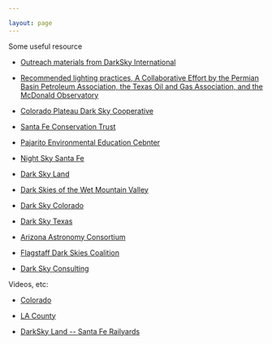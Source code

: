 ```yaml
---

layout: page
---
```


Some useful resource

- [Outreach materials from DarkSky International](https://darksky.org/resources/public-outreach-materials/)

- [Recommended lighting practices, A Collaborative Effort by the Permian Basin Petroleum Association, the Texas Oil and Gas Association, and the McDonald Observatory](https://www.txoga.org/wp-content/uploads/2018/02/PBPA_TXOGA_MCD_recommended_lighting_practices_rev180215a.pdf)

- [Colorado Plateau Dark Sky Cooperative](https://extension.usu.edu/iort/cp-darkskies/)

- [Santa Fe Conservation Trust](https://sfct.org/dark-skies/)

- [Pajarito Environmental Education Cebnter](https://peecnature.org/learn/dark-skies/)

- [Night Sky Santa Fe](https://nightskysantafe.org/)

- [Dark Sky Land](https://www.darkskyland.us/)

- [Dark Skies of the Wet Mountain Valley](https://www.darkskiescolorado.org/)

- [Dark Sky Colorado](https://darkskycolorado.org/)

- [Dark Sky Texas](https://darkskytexas.org/)

- [Arizona Astronomy Consortium](https://azastronomy.org/dark-skies-initiatives/)

- [Flagstaff Dark Skies Coalition](https://flagstaffdarkskies.org/)

- [Dark Sky Consulting](https://www.darkskyconsulting.com/)


Videos, etc:

- [Colorado](https://www.youtube.com/watch?v=QyqykIFqNoY)

- [LA County](https://www.youtube.com/watch?v=idStuAKJPZs)

- [DarkSky Land -- Santa Fe Railyards](https://www.youtube.com/watch?v=JV2aY-NLOk8&t=308s)
